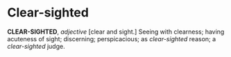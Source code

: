 # Clear-sighted

**CLEAR-SIGHTED**, _adjective_ \[clear and sight.\] Seeing with clearness; having acuteness of sight; discerning; perspicacious; as _clear-sighted_ reason; a _clear-sighted_ judge.